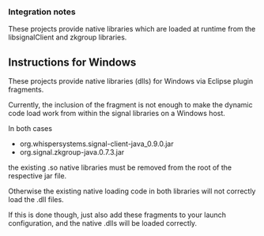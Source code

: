 ### Integration notes

These projects provide native libraries which are loaded at runtime from the libsignalClient and zkgroup libraries. 

## Instructions for Windows

These projects provide native libraries (dlls) for Windows via Eclipse plugin fragments. 

Currently, the inclusion of the fragment is not enough to make the dynamic code load work from within
the signal libraries on a Windows host. 

In both cases 

- org.whispersystems.signal-client-java_0.9.0.jar 
- org.signal.zkgroup-java.0.7.3.jar

the existing .so native libraries must be removed from the root of the respective jar file. 

Otherwise the existing native loading code in both libraries will not correctly load the .dll files. 

If this is done though, just also add these fragments to your launch configuration, and the native .dlls will be loaded correctly.
